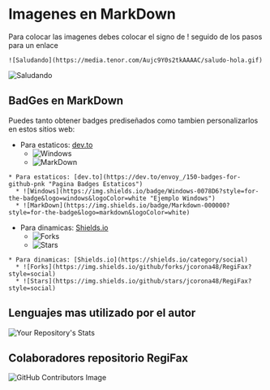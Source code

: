 # Imagenes en MarkDown
Para colocar las imagenes debes colocar el signo de ! seguido de los pasos para un enlace

~~~
![Saludando](https://media.tenor.com/Aujc9Y0s2tkAAAAC/saludo-hola.gif)

~~~

![Saludando](https://media.tenor.com/Aujc9Y0s2tkAAAAC/saludo-hola.gif "Saludos desde MarkDown")

## BadGes en MarkDown

Puedes tanto obtener badges prediseñados como tambien personalizarlos en estos sitios web:

* Para estaticos: [dev.to](https://dev.to/envoy_/150-badges-for-github-pnk "Pagina Badges Estaticos")
  * ![Windows](https://img.shields.io/badge/Windows-0078D6?style=for-the-badge&logo=windows&logoColor=white "Ejemplo Windows")
  * ![MarkDown](https://img.shields.io/badge/Markdown-000000?style=for-the-badge&logo=markdown&logoColor=white)
~~~
* Para estaticos: [dev.to](https://dev.to/envoy_/150-badges-for-github-pnk "Pagina Badges Estaticos")
  * ![Windows](https://img.shields.io/badge/Windows-0078D6?style=for-the-badge&logo=windows&logoColor=white "Ejemplo Windows")
  * ![MarkDown](https://img.shields.io/badge/Markdown-000000?style=for-the-badge&logo=markdown&logoColor=white)
~~~
* Para dinamicas: [Shields.io](https://shields.io/category/social)
  * ![Forks](https://img.shields.io/github/forks/jcorona48/RegiFax?style=social)
  * ![Stars](https://img.shields.io/github/stars/jcorona48/RegiFax?style=social)

~~~
* Para dinamicas: [Shields.io](https://shields.io/category/social)
  * ![Forks](https://img.shields.io/github/forks/jcorona48/RegiFax?style=social)
  * ![Stars](https://img.shields.io/github/stars/jcorona48/RegiFax?style=social)
~~~

## Lenguajes mas utilizado por el autor
![Your Repository's Stats](https://github-readme-stats.vercel.app/api/top-langs/?username=jcorona48&theme=blue-green)

## Colaboradores repositorio RegiFax
![GitHub Contributors Image](https://contrib.rocks/image?repo=jcorona48/RegiFax)

